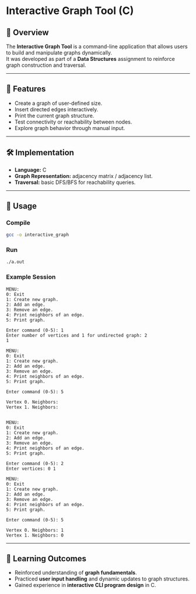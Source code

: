 # Interactive Graph Tool (C)

## 📘 Overview
The **Interactive Graph Tool** is a command-line application that allows users to build and manipulate graphs dynamically.  
It was developed as part of a **Data Structures** assignment to reinforce graph construction and traversal.

---

## 🚀 Features
- Create a graph of user-defined size.  
- Insert directed edges interactively.  
- Print the current graph structure.  
- Test connectivity or reachability between nodes.  
- Explore graph behavior through manual input.  

---

## 🛠️ Implementation
- **Language:** C  
- **Graph Representation:** adjacency matrix / adjacency list.  
- **Traversal:** basic DFS/BFS for reachability queries.  

---

## 📂 Usage
### Compile
```bash
gcc -o interactive_graph
```

### Run
```bash
./a.out
```

### Example Session
```
MENU:
0: Exit
1: Create new graph.
2: Add an edge.
3: Remove an edge.
4: Print neighbors of an edge.
5: Print graph.

Enter command (0-5): 1
Enter number of vertices and 1 for undirected graph: 2
1

MENU:
0: Exit
1: Create new graph.
2: Add an edge.
3: Remove an edge.
4: Print neighbors of an edge.
5: Print graph.

Enter command (0-5): 5

Vertex 0. Neighbors:
Vertex 1. Neighbors:


MENU:
0: Exit
1: Create new graph.
2: Add an edge.
3: Remove an edge.
4: Print neighbors of an edge.
5: Print graph.

Enter command (0-5): 2
Enter vertices: 0 1

MENU:
0: Exit
1: Create new graph.
2: Add an edge.
3: Remove an edge.
4: Print neighbors of an edge.
5: Print graph.

Enter command (0-5): 5

Vertex 0. Neighbors: 1 
Vertex 1. Neighbors: 0
```

---

## 🎯 Learning Outcomes
- Reinforced understanding of **graph fundamentals**.  
- Practiced **user input handling** and dynamic updates to graph structures.  
- Gained experience in **interactive CLI program design** in C.  
